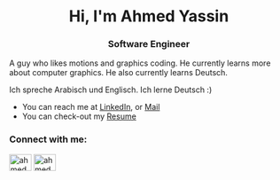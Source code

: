 <h1 align="center">Hi, I'm Ahmed Yassin</h1>
<h3 align="center">Software Engineer</h3>

A guy who likes motions and graphics coding. He currently learns more about computer graphics. He also currently learns Deutsch.

Ich spreche Arabisch und Englisch. Ich lerne Deutsch :)


- You can reach me at [LinkedIn](https://www.linkedin.com/in/ahmedoyassin-/), or [Mail](ahmedoyassin02@gmail.com)
- You can check-out my  [Resume](https://drive.google.com/drive/u/3/folders/1BWvZqlvsNnRJ4vkFLaFnPTO583ITNspZ)


<h3 align="left">Connect with me:</h3>
<p align="left">
<a href="https://www.linkedin.com/in/ahmedoyassin-/" target="blank"><img align="center" src="https://raw.githubusercontent.com/rahuldkjain/github-profile-readme-generator/master/src/images/icons/Social/linked-in-alt.svg" alt="ahmedoyassin-" height="30" width="40" /></a>
<a href="https://www.hackerrank.com/profile/ahmedoyassin02" target="blank"><img align="center" src="https://raw.githubusercontent.com/rahuldkjain/github-profile-readme-generator/master/src/images/icons/Social/hackerrank.svg" alt="ahmedoyassin02" height="30" width="40" /></a>
</p>

